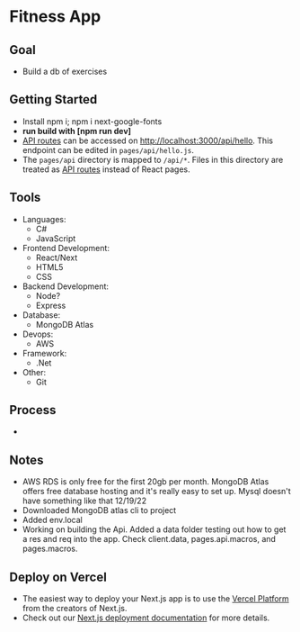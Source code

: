 # Fitness App 

## Goal
* Build a db of exercises

## Getting Started
* Install npm i; npm i next-google-fonts
* **run build with [npm run dev]**
* [API routes](https://nextjs.org/docs/api-routes/introduction) can be accessed on [http://localhost:3000/api/hello](http://localhost:3000/api/hello). This endpoint can be edited in `pages/api/hello.js`.
* The `pages/api` directory is mapped to `/api/*`. Files in this directory are treated as [API routes](https://nextjs.org/docs/api-routes/introduction) instead of React pages.

## Tools
- Languages:
    - C#
    - JavaScript
- Frontend Development:
    - React/Next
    - HTML5
    - CSS
- Backend Development:  
    - Node?
    - Express
- Database:
    - MongoDB Atlas
- Devops:
    - AWS
- Framework:
    - .Net
- Other:
    - Git

## Process
- 

## Notes
* AWS RDS is only free for the first 20gb per month. MongoDB Atlas offers free database hosting and it's really easy to set up. Mysql doesn't have something like that 12/19/22
* Downloaded MongoDB atlas cli to project
* Added env.local 
* Working on building the Api. Added a data folder testing out how to get a res and req into the app. Check client.data, pages.api.macros, and pages.macros. 

## Deploy on Vercel
* The easiest way to deploy your Next.js app is to use the [Vercel Platform](https://vercel.com/new?utm_medium=default-template&filter=next.js&utm_source=create-next-app&utm_campaign=create-next-app-readme) from the creators of Next.js.
* Check out our [Next.js deployment documentation](https://nextjs.org/docs/deployment) for more details.
